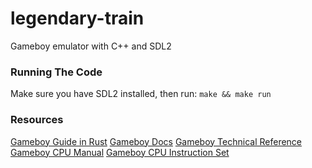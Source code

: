 # legendary-train

Gameboy emulator with C++ and SDL2

### Running The Code

Make sure you have SDL2 installed, then run:
`make && make run`

### Resources
[Gameboy Guide in Rust](https://rylev.github.io/DMG-01/public/book/)
[Gameboy Docs](https://gbdev.io/pandocs/)
[Gameboy Technical Reference](https://gekkio.fi/files/gb-docs/gbctr.pdf)
[Gameboy CPU Manual](http://marc.rawer.de/Gameboy/Docs/GBCPUman.pdf)
[Gameboy CPU Instruction Set](https://www.pastraiser.com/cpu/gameboy/gameboy_opcodes.html)
